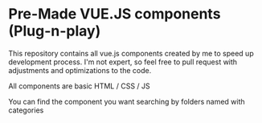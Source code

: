 # Pre-Made VUE.JS components (Plug-n-play)
This repository contains all vue.js components created by me to speed up development process. I'm not expert, so feel free to pull request with adjustments and optimizations to the code.

All components are basic HTML / CSS / JS

You can find the component you want searching by folders named with categories
